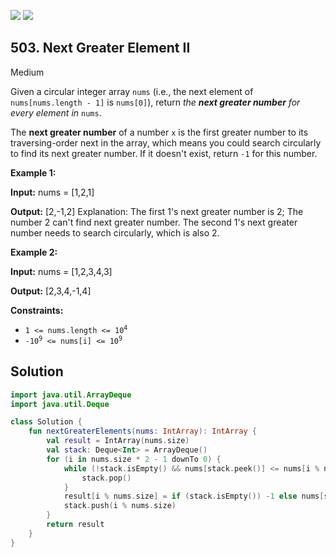 [![](https://img.shields.io/github/stars/javadev/LeetCode-in-Kotlin?label=Stars&style=flat-square)](https://github.com/javadev/LeetCode-in-Kotlin)
[![](https://img.shields.io/github/forks/javadev/LeetCode-in-Kotlin?label=Fork%20me%20on%20GitHub%20&style=flat-square)](https://github.com/javadev/LeetCode-in-Kotlin/fork)

## 503\. Next Greater Element II

Medium

Given a circular integer array `nums` (i.e., the next element of `nums[nums.length - 1]` is `nums[0]`), return _the **next greater number** for every element in_ `nums`.

The **next greater number** of a number `x` is the first greater number to its traversing-order next in the array, which means you could search circularly to find its next greater number. If it doesn't exist, return `-1` for this number.

**Example 1:**

**Input:** nums = [1,2,1]

**Output:** [2,-1,2] Explanation: The first 1's next greater number is 2; The number 2 can't find next greater number. The second 1's next greater number needs to search circularly, which is also 2.

**Example 2:**

**Input:** nums = [1,2,3,4,3]

**Output:** [2,3,4,-1,4]

**Constraints:**

*   <code>1 <= nums.length <= 10<sup>4</sup></code>
*   <code>-10<sup>9</sup> <= nums[i] <= 10<sup>9</sup></code>

## Solution

```kotlin
import java.util.ArrayDeque
import java.util.Deque

class Solution {
    fun nextGreaterElements(nums: IntArray): IntArray {
        val result = IntArray(nums.size)
        val stack: Deque<Int> = ArrayDeque()
        for (i in nums.size * 2 - 1 downTo 0) {
            while (!stack.isEmpty() && nums[stack.peek()] <= nums[i % nums.size]) {
                stack.pop()
            }
            result[i % nums.size] = if (stack.isEmpty()) -1 else nums[stack.peek()]
            stack.push(i % nums.size)
        }
        return result
    }
}
```